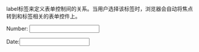 label标签来定义表单控制间的关系。当用户选择该标签时，浏览器会自动将焦点转到和标签相关的表单控件上。

<label for="Name">Number:</label>
<input type='text' name="Name" id="Name"/>

<label>Date:<input type="text" name="B"/></label>